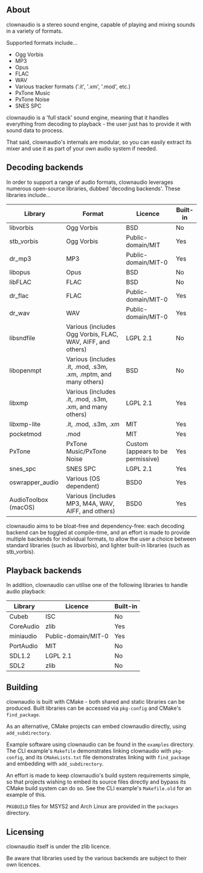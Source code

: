 ## About

clownaudio is a stereo sound engine, capable of playing and mixing sounds in a
variety of formats.

Supported formats include...
* Ogg Vorbis
* MP3
* Opus
* FLAC
* WAV
* Various tracker formats ('.it', '.xm', '.mod', etc.)
* PxTone Music
* PxTone Noise
* SNES SPC

clownaudio is a 'full stack' sound engine, meaning that it handles everything
from decoding to playback - the user just has to provide it with sound data to
process.

That said, clownaudio's internals are modular, so you can easily extract
its mixer and use it as part of your own audio system if needed.


## Decoding backends

In order to support a range of audio formats, clownaudio leverages numerous
open-source libraries, dubbed 'decoding backends'. These libraries include...

| Library              | Format                                                              | Licence                           | Built-in |
|----------------------|---------------------------------------------------------------------|-----------------------------------|----------|
| libvorbis            | Ogg Vorbis                                                          | BSD                               | No       |
| stb_vorbis           | Ogg Vorbis                                                          | Public-domain/MIT                 | Yes      |
| dr_mp3               | MP3                                                                 | Public-domain/MIT-0               | Yes      |
| libopus              | Opus                                                                | BSD                               | No       |
| libFLAC              | FLAC                                                                | BSD                               | No       |
| dr_flac              | FLAC                                                                | Public-domain/MIT-0               | Yes      |
| dr_wav               | WAV                                                                 | Public-domain/MIT-0               | Yes      |
| libsndfile           | Various (includes Ogg Vorbis, FLAC, WAV, AIFF, and others)          | LGPL 2.1                          | No       |
| libopenmpt           | Various (includes .it, .mod, .s3m, .xm, .mptm, and many others)     | BSD                               | No       |
| libxmp               | Various (includes .it, .mod, .s3m, .xm, and many others)            | LGPL 2.1                          | Yes      |
| libxmp-lite          | .it, .mod, .s3m, .xm                                                | MIT                               | Yes      |
| pocketmod            | .mod                                                                | MIT                               | Yes      |
| PxTone               | PxTone Music/PxTone Noise                                           | Custom (appears to be permissive) | Yes      |
| snes_spc             | SNES SPC                                                            | LGPL 2.1                          | Yes      |
| oswrapper_audio      | Various (OS dependent)                                              | BSD0                              | Yes      |
| AudioToolbox (macOS) | Various (includes MP3, M4A, WAV, AIFF, and others)                  | BSD0                              | Yes      |

clownaudio aims to be bloat-free and dependency-free: each decoding backend can
be toggled at compile-time, and an effort is made to provide multiple backends
for individual formats, to allow the user a choice between standard libraries
(such as libvorbis), and lighter built-in libraries (such as stb_vorbis).


## Playback backends

In addition, clownaudio can utilise one of the following libraries to handle
audio playback:

| Library   | Licence             | Built-in |
|-----------|---------------------|----------|
| Cubeb     | ISC                 | No       |
| CoreAudio | zlib                | Yes      |
| miniaudio | Public-domain/MIT-0 | Yes      |
| PortAudio | MIT                 | No       |
| SDL1.2    | LGPL 2.1            | No       |
| SDL2      | zlib                | No       |


## Building

clownaudio is built with CMake - both shared and static libraries can be
produced. Built libraries can be accessed via `pkg-config` and CMake's
`find_package`.

As an alternative, CMake projects can embed clownaudio directly, using
`add_subdirectory`.

Example software using clownaudio can be found in the `examples` directory.
The CLI example's `Makefile` demonstrates linking clownaudio with `pkg-config`,
and its `CMakeLists.txt` file demonstrates linking with `find_package` and
embedding with `add_subdirectory`.

An effort is made to keep clownaudio's build system requirements simple, so that
projects wishing to embed its source files directly and bypass its CMake build
system can do so. See the CLI example's `Makefile.old` for an example of this.

`PKGBUILD` files for MSYS2 and Arch Linux are provided in the `packages`
directory.


## Licensing

clownaudio itself is under the zlib licence.

Be aware that libraries used by the various backends are subject to
their own licences.
